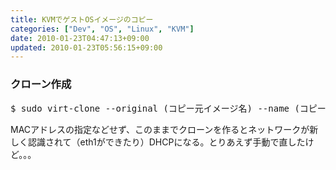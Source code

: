 ```yaml
---
title: KVMでゲストOSイメージのコピー
categories: ["Dev", "OS", "Linux", "KVM"]
date: 2010-01-23T04:47:13+09:00
updated: 2010-01-23T05:56:15+09:00
---
```


<h3>クローン作成</h3>
<pre class="prettyprint">
$ sudo virt-clone --original (コピー元イメージ名) --name (コピー先イメージ名) --file /var/lib/libvirt/images/(コピー先ファイル名)
</pre>
<p>
MACアドレスの指定などせず、このままでクローンを作るとネットワークが新しく認識されて（eth1ができたり）DHCPになる。とりあえず手動で直したけど。。。
</p>
